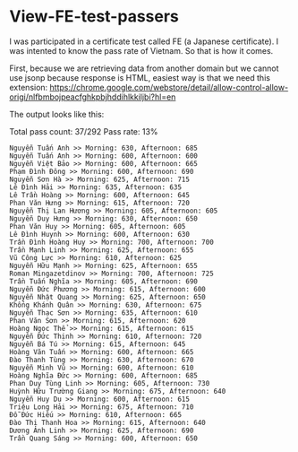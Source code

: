 # View-FE-test-passers
I was participated in a certificate test called FE (a Japanese certificate). I was intented to know the pass rate of Vietnam. So that is how it comes.

First, because we are retrieving data from another domain but we cannot use jsonp because response is HTML, easiest way is that we need this extension: https://chrome.google.com/webstore/detail/allow-control-allow-origi/nlfbmbojpeacfghkpbjhddihlkkiljbi?hl=en

The output looks like this:

Total pass count: 37/292
Pass rate: 13%

    Nguyễn Tuấn Anh >> Morning: 630, Afternoon: 685
    Nguyễn Tuấn Anh >> Morning: 600, Afternoon: 600
    Nguyễn Việt Bảo >> Morning: 600, Afternoon: 665
    Phạm Đình Đông >> Morning: 600, Afternoon: 690
    Nguyễn Sơn Hà >> Morning: 625, Afternoon: 715
    Lê Đình Hải >> Morning: 635, Afternoon: 635
    Lê Trần Hoàng >> Morning: 600, Afternoon: 645
    Phan Văn Hưng >> Morning: 615, Afternoon: 720
    Nguyễn Thị Lan Hương >> Morning: 605, Afternoon: 605
    Nguyễn Duy Hưng >> Morning: 630, Afternoon: 650
    Phan Văn Huy >> Morning: 605, Afternoon: 605
    Lê Đình Huynh >> Morning: 600, Afternoon: 630
    Trần Đình Hoàng Huy >> Morning: 700, Afternoon: 700
    Trần Mạnh Linh >> Morning: 625, Afternoon: 655
    Vũ Công Lực >> Morning: 610, Afternoon: 625
    Nguyễn Hữu Mạnh >> Morning: 625, Afternoon: 655
    Roman Mingazetdinov >> Morning: 700, Afternoon: 725
    Trần Tuấn Nghĩa >> Morning: 605, Afternoon: 690
    Nguyễn Đức Phương >> Morning: 615, Afternoon: 600
    Nguyễn Nhật Quang >> Morning: 625, Afternoon: 650
    Khổng Khánh Quân >> Morning: 630, Afternoon: 675
    Nguyễn Thạc Sơn >> Morning: 635, Afternoon: 610
    Phan Văn Sơn >> Morning: 615, Afternoon: 620
    Hoàng Ngọc Thể >> Morning: 615, Afternoon: 615
    Nguyễn Đức Thịnh >> Morning: 610, Afternoon: 720
    Nguyễn Bá Tú >> Morning: 615, Afternoon: 645
    Hoàng Văn Tuấn >> Morning: 600, Afternoon: 665
    Đào Thanh Tùng >> Morning: 630, Afternoon: 670
    Nguyễn Minh Vũ >> Morning: 600, Afternoon: 610
    Hoàng Nghĩa Đức >> Morning: 600, Afternoon: 685
    Phan Duy Tùng Linh >> Morning: 605, Afternoon: 730
    Huỳnh Hữu Trường Giang >> Morning: 675, Afternoon: 640
    Nguyễn Huy Du >> Morning: 600, Afternoon: 615
    Triệu Long Hải >> Morning: 675, Afternoon: 710
    Đỗ Đức Hiếu >> Morning: 610, Afternoon: 665
    Đào Thị Thanh Hoa >> Morning: 615, Afternoon: 640
    Dương Ánh Linh >> Morning: 625, Afternoon: 690
    Trần Quang Sáng >> Morning: 600, Afternoon: 650
